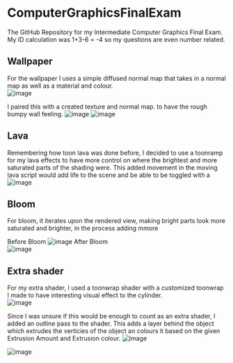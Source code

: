 # ComputerGraphicsFinalExam
 The GitHub Repository for my Intermediate Computer Graphics Final Exam.  
 My ID calculation was 1+3-6 = -4 so my questions are even number related.  
 
 ## Wallpaper
 For the wallpaper I uses a simple diffused normal map that takes in a normal map as well as a material and colour.  
 ![image](https://user-images.githubusercontent.com/69608587/233697440-bdb15c67-355f-41ba-a73b-093a785b18c2.png)

I paired this with a created texture and normal map. to have the rough bumpy wall feeling. 
![image](https://user-images.githubusercontent.com/69608587/233698393-c85c3fbc-2676-46cb-b4f4-10a923eaa84f.png)
![image](https://user-images.githubusercontent.com/69608587/233698444-4cc24fc5-1e3c-420c-9646-463799e912e1.png)



## Lava
Remembering how toon lava was done before, I decided to use a toonramp for my lava effects to have more control on where the brightest and more saturated parts of the shading were. This added movement in the moving lava script would add life to the scene and be able to be toggled with a 
![image](https://user-images.githubusercontent.com/69608587/233705625-400994b7-54f5-4b1d-ad35-fc5d8240472b.png)


## Bloom
For bloom, it iterates upon the rendered view, making bright parts look more saturated and brighter, in the process adding mmore

Before Bloom 
![image](https://user-images.githubusercontent.com/69608587/233705682-4da61a82-353c-467b-a0ee-dc5187bd8e7d.png)
After Bloom  
![image](https://user-images.githubusercontent.com/69608587/233705707-a51484cf-b630-41e8-a2b5-950037aa1703.png)

## Extra shader
For my extra shader, I used a toonwrap shader with a customized toonwrap I made to have interesting visual effect to the cylinder.  
![image](https://user-images.githubusercontent.com/69608587/233707064-de62c85f-f461-49ef-94cc-8a229f265324.png)

Since I was unsure if this would be enough to count as an extra shader, I added an outline pass to the shader.  This adds a layer behind the object which extrudes the verticies of the object an colours it based on the given Extrusion Amount and Extrusion colour. 
![image](https://user-images.githubusercontent.com/69608587/233707529-42fefe1f-49f6-49cf-a5d2-a785eec4cf93.png)


![image](https://user-images.githubusercontent.com/69608587/233706069-b0862751-80f9-481e-a8f4-4316ba40e41b.png)
